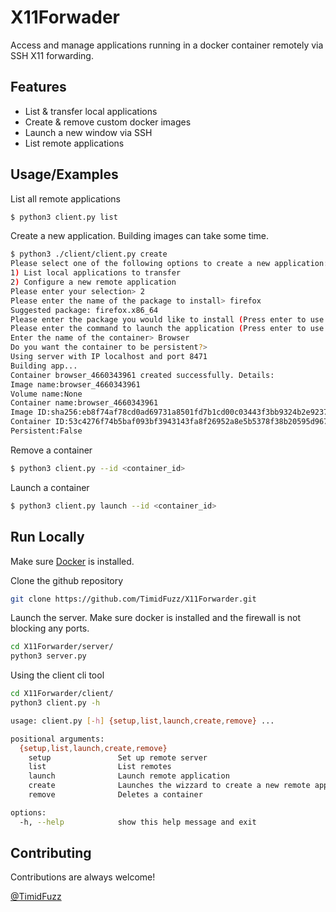 
# X11Forwader

Access and manage applications running in a docker container remotely via SSH X11 forwarding. 


## Features

- List & transfer local applications 
- Create & remove custom docker images
- Launch a new window via SSH
- List remote applications




## Usage/Examples

List all remote applications
```bash
$ python3 client.py list
```

Create a new application. Building images can take some time.
```bash
$ python3 ./client/client.py create
Please select one of the following options to create a new application: 
1) List local applications to transfer
2) Configure a new remote application
Please enter your selection> 2
Please enter the name of the package to install> firefox
Suggested package: firefox.x86_64
Please enter the package you would like to install (Press enter to use suggested)> 
Please enter the command to launch the application (Press enter to use package name)> 
Enter the name of the container> Browser            
Do you want the container to be persistent?> 
Using server with IP localhost and port 8471
Building app...
Container browser_4660343961 created successfully. Details:
Image name:browser_4660343961
Volume name:None
Container name:browser_4660343961
Image ID:sha256:eb8f74af78cd0ad69731a8501fd7b1cd00c03443f3bb9324b2e9237af7ebe7b3
Container ID:53c4276f74b5baf093bf3943143fa8f26952a8e5b5378f38b20595d967665255
Persistent:False
```

Remove a container
```bash
$ python3 client.py --id <container_id>
```
Launch a container
```bash
$ python3 client.py launch --id <container_id>
```


## Run Locally

Make sure [Docker](https://docs.docker.com/engine/install/) is installed. 

Clone the github repository 
```bash
git clone https://github.com/TimidFuzz/X11Forwarder.git
```

Launch the server. Make sure docker is installed and the firewall is not blocking any ports.
```bash
cd X11Forwarder/server/
python3 server.py
```

Using the client cli tool
```bash
cd X11Forwarder/client/
python3 client.py -h

usage: client.py [-h] {setup,list,launch,create,remove} ...

positional arguments:
  {setup,list,launch,create,remove}
    setup               Set up remote server
    list                List remotes
    launch              Launch remote application
    create              Launches the wizzard to create a new remote application
    remove              Deletes a container

options:
  -h, --help            show this help message and exit
```


## Contributing

Contributions are always welcome!

[@TimidFuzz](https://github.com/TimidFuzz/)
